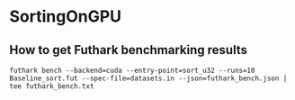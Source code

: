 # SortingOnGPU


## How to get Futhark benchmarking results
```
futhark bench --backend=cuda --entry-point=sort_u32 --runs=10 Baseline_sort.fut --spec-file=datasets.in --json=futhark_bench.json | tee futhark_bench.txt
```

